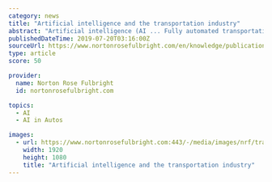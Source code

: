 ```yaml
---
category: news
title: "Artificial intelligence and the transportation industry"
abstract: "Artificial intelligence (AI ... Fully automated transportation technologies such as autonomous vehicles and self-driving sea vessels capture the public’s imagination; but these technologies require further development and will likely involve safety ..."
publishedDateTime: 2019-07-20T03:16:00Z
sourceUrl: https://www.nortonrosefulbright.com/en/knowledge/publications/b4dd0c52/artificial-intelligence-and-the-transportation-industry
type: article
score: 50

provider:
  name: Norton Rose Fulbright
  id: nortonrosefulbright.com

topics:
  - AI
  - AI in Autos

images:
  - url: https://www.nortonrosefulbright.com:443/-/media/images/nrf/transport-ai.jpg?la=en&amp;revision=1885c688-fc28-4c2e-ae3a-76a066752603&amp;hash=3482ED0CB807C81BC75C79AC8C9CF0525F5F240A
    width: 1920
    height: 1080
    title: "Artificial intelligence and the transportation industry"
---
```


